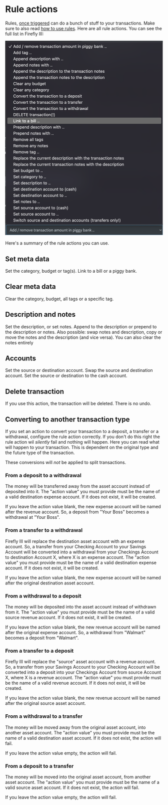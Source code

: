 # Rule actions

Rules, [once triggered](rule-triggers.md) can do a bunch of stuff to your transactions. Make sure to also read [how to use rules](../../how-to/firefly-iii/features/rules.md). Here are all rule actions. You can see the full list in Firefly III:

![Rule actions](../../images/references/firefly-iii/rule-actions.png)

Here's a summary of the rule actions you can use. 

## Set meta data

Set the category, budget or tag(s). Link to a bill or a piggy bank.

## Clear meta data

Clear the category, budget, all tags or a specific tag.

## Description and notes

Set the description, or set notes. Append to the description or prepend to the description or notes. Also possible: swap notes and description, copy or move the notes and the description (and vice versa). You can also clear the notes entirely

## Accounts

Set the source or destination account. Swap the source and destination account. Set the source or destination to the cash account.

## Delete transaction

If you use this action, the transaction will be deleted. There is no undo.

## Converting to another transaction type

If you set an action to convert your transaction to a deposit, a transfer or a withdrawal, configure the rule action correctly. If you don't do this right the rule action wil *silently* fail and nothing will happen. Here you can read what will happen to your transaction. This is dependent on the original type and the future type of the transaction.

These conversions will *not* be applied to split transactions.

### From a deposit to a withdrawal

The money will be transferred away from the asset account instead of deposited into it. The "action value" you must provide must be the name of a valid destination expense account. If it does not exist, it will be created.

If you leave the action value blank, the new expense account will be named after the revenue account. So, a deposit from "Your Boss" becomes a withdrawal at "Your Boss".

### From a transfer to a withdrawal

Firefly III will replace the destination asset account with an expense account. So, a transfer from your Checking Account to your Savings Account will be converted into a withdrawal from your Checkings Account to destination Account X, where X is an expense account. The "action value" you must provide must be the name of a valid destination expense account. If it does not exist, it will be created.

If you leave the action value blank, the new expense account will be named after the original destination asset account.

### From a withdrawal to a deposit

The money will be deposited into the asset account instead of withdrawn from it. The "action value" you must provide must be the name of a valid source revenue account. If it does not exist, it will be created.

If you leave the action value blank, the new revenue account will be named after the original expense account. So, a withdrawal from "Walmart" becomes a deposit from "Walmart".

### From a transfer to a deposit

Firefly III will replace the "source" asset account with a revenue account. So, a transfer from your Savings Account to your Checking Account will be converted into a deposit into your Checkings Account from source Account X, where X is a revenue account. The "action value" you must provide must be the name of a valid revenue account. If it does not exist, it will be created.

If you leave the action value blank, the new revenue account will be named after the original source asset account.

### From a withdrawal to a transfer

The money will be moved away from the original asset account, into another asset account. The "action value" you must provide must be the name of a valid destination asset account. If it does not exist, the action will fail.

If you leave the action value empty, the action will fail.

### From a deposit to a transfer

The money will be moved into the original asset account, from another asset account. The "action value" you must provide must be the name of a valid source asset account. If it does not exist, the action will fail.

If you leave the action value empty, the action will fail.

